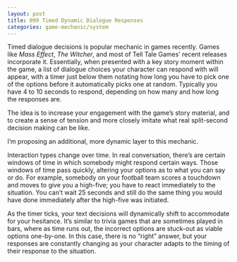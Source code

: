 ```yaml
---
layout: post
title: 099 Timed Dynamic Dialogue Responses
categories: game-mechanic/system
---
```

Timed dialogue decisions is popular mechanic in games recently.  Games like *Mass Effect*, *The Witcher*, and most of Tell Tale Games’ recent releases incorporate it. Essentially, when presented with a key story moment within the game, a list of dialogue choices your character can respond with will appear, with a timer just below them notating how long you have to pick one of the options before it automatically picks one at random. Typically you have 4 to 10 seconds to respond, depending on how many and how long the responses are.

The idea is to increase your engagement with the game’s story material, and to create a sense of tension and more closely imitate what real split-second decision making can be like.

I’m proposing an additional, more dynamic layer to this mechanic.

 Interaction types change over time.  In real conversation, there’s are certain windows of time in which somebody might respond certain ways.  Those windows of time pass quickly, altering your options as to what you can say or do.  For example, somebody on your football team scores a touchdown and moves to give you a high-five; you have to react immediately to the situation.  You can’t wait 25 seconds and still do the same thing you would have done immediately after the high-five was initiated. 

As the timer ticks, your text decisions will dynamically shift to accommodate for your hesitance.  It’s similar to trivia games that are sometimes played in bars, where as time runs out, the incorrect options are stuck-out as viable options one-by-one.  In this case, there is no “right” answer, but your responses are constantly changing as your character adapts to the timing of their response to the situation.